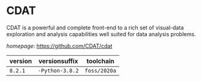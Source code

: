 # CDAT

CDAT is a powerful and complete front-end to a rich set of  visual-data exploration and analysis capabilities well suited for data analysis problems.

*homepage*: <https://github.com/CDAT/cdat>

version | versionsuffix | toolchain
--------|---------------|----------
``8.2.1`` | ``-Python-3.8.2`` | ``foss/2020a``
